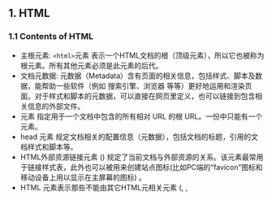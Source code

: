 ## 1. HTML

### 1.1 Contents of HTML
* 主根元素: `<html>`元素 表示一个HTML文档的根（顶级元素），所以它也被称为根元素。所有其他元素必须是此元素的后代。
* 文档元数据: 元数据（Metadata）含有页面的相关信息，包括样式、脚本及数据，能帮助一些软件（例如 搜索引擎、浏览器 等等）更好地运用和渲染页面。对于样式和脚本的元数据，可以直接在网页里定义，也可以链接到包含相关信息的外部文件。
* <base> 元素 指定用于一个文档中包含的所有相对 URL 的根 URL。一份中只能有一个 <base> 元素。
* head 元素 规定文档相关的配置信息（元数据），包括文档的标题，引用的文档样式和脚本等。
* HTML外部资源链接元素 (<link>) 规定了当前文档与外部资源的关系。该元素最常用于链接样式表，此外也可以被用来创建站点图标(比如PC端的“favicon”图标和移动设备上用以显示在主屏幕的图标) 。
* HTML <meta> 元素表示那些不能由其它HTML元相关元素 (<base>, <link>, <script>, <style> 或 <title>) 之一表示的任何元数据信息.
* HTML的<style>元素包含文档的样式信息或者文档的部分内容。默认情况下，该标签的样式信息通常是CSS的格式。

### 1.2 Navigation
* 将 `menu` 放到 `container` 中。


## 2. Semantic UI
* 构建前端的框架。
* CDN(Contect Delivery Netword, or Content Distribute Network): 在我看来，CDN的本质是缓存，而内核中支撑它的互联网精神则是共享。


## 3. JavaScript、jQuery、AJAX、JSON 这四个之间的关系？
* JavaScript 为页面提供更多功能，是页面交互功能的基础语言。此外它的语言规范和引擎还被用于其他领域，比如 Node 等。
* jQuery 屏蔽了浏览器之间的兼容性问题，针对常用功能封装了大量的 API，并支持插件机制，让你写 JavaScript 的效率很高，质量很好。
* Ajax 技术提供了一种新的前后端数据交互方式，不需要刷新页面，而且不阻塞页面执行流程，异步的去请求去获取、交互数据。
* JSON 用来描述前后端数据交互的内容格式，有了 JSON 这样的一套统一的描述规则，前后端解析数据的成本变低，使用非常简单。JSON 属于 JavaScript 的一个子集。


## 4. Components
* Import Images
[Unsplash.it: Use Placeholder Photos From Unsplash.com](https://www.jotform.com/blog/unsplash-it-use-placeholder-photos-from-unsplash-com-93599/)
[Easy to use, stylish placeholders](https://picsum.photos/)
* Find Icons
[Font Awesome](https://fontawesome.com/)

## 5. 
* `div.ui.segment` is different with `div.ui.segments`

### Reference
[jsDelivr](https://www.jsdelivr.com/)
1. [HTML 元素参考](https://developer.mozilla.org/zh-CN/docs/Web/HTML/Element)
2. [HTML 页面自适应](https://blog.csdn.net/qq_26528483/article/details/97813907?utm_medium=distribute.pc_relevant.none-task-blog-BlogCommendFromBaidu-3.nonecase&depth_1-utm_source=distribute.pc_relevant.none-task-blog-BlogCommendFromBaidu-3.nonecase)
3. [HTML5----响应式（自适应）网页设计（自动适应屏幕大小）](https://blog.csdn.net/qq_40164190/article/details/83089459?utm_medium=distribute.pc_relevant.none-task-blog-title-2&spm=1001.2101.3001.4242)
4. [什么是CDN及其特点](http://caibaojian.com/cdn.html)
5. [CDN是什么？使用CDN有什么优势？](https://www.zhihu.com/question/36514327)
6. [JavaScript、jQuery、AJAX、JSON 这四个之间的关系？](https://www.zhihu.com/question/31305968)
7. [Unsplash.it: Use Placeholder Photos From Unsplash.com](https://www.jotform.com/blog/unsplash-it-use-placeholder-photos-from-unsplash-com-93599/)
8. [Easy to use, stylish placeholders](https://picsum.photos/)
9. [Font Awesome](https://fontawesome.com/)

